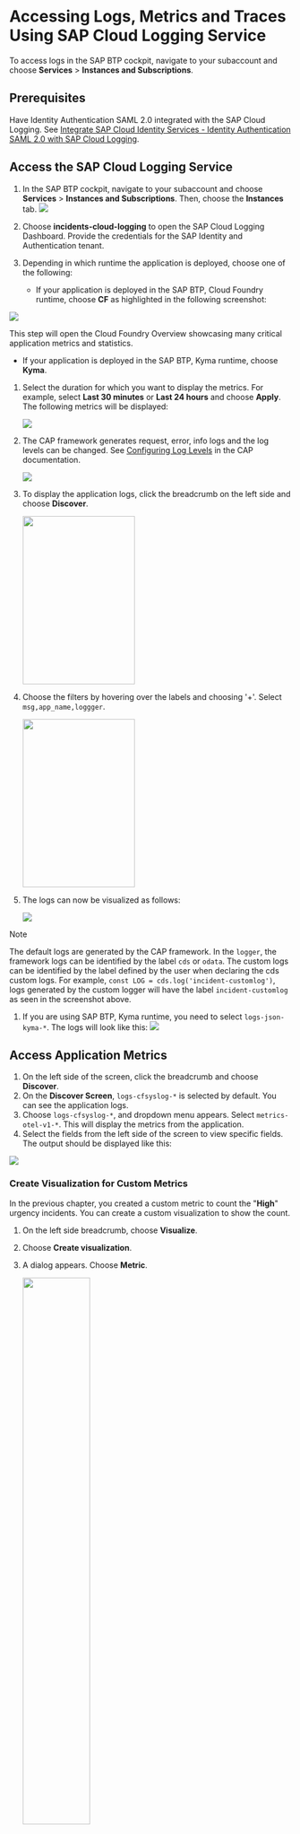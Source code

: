 # Accessing Logs, Metrics and Traces Using SAP Cloud Logging Service

To access logs in the SAP BTP cockpit, navigate to your subaccount and choose **Services** > **Instances and Subscriptions**. 

## Prerequisites

Have Identity Authentication SAML 2.0 integrated with the SAP Cloud Logging. See [Integrate SAP Cloud Identity Services - Identity Authentication SAML 2.0 with SAP Cloud Logging](https://help.sap.com/docs/cloud-logging/sap-cloud-logging/prerequisites#integrate-sap-cloud-identity-services---identity-authentication-saml-2.0-with-sap%0Acloud-logging).

## Access the SAP Cloud Logging Service

1. In the SAP BTP cockpit, navigate to your subaccount and choose **Services** > **Instances and Subscriptions**. Then, choose the **Instances** tab. 
   <img class="ignore-dark" src="./images/cls-binding.png"/>
   
2. Choose **incidents-cloud-logging** to open the SAP Cloud Logging Dashboard. Provide the credentials for the SAP Identity and Authentication tenant.

3. Depending in which runtime the application is deployed, choose one of the following:

   * If your application is deployed in the SAP BTP, Cloud Foundry runtime, choose **CF** as highlighted in the following screenshot:

  <img class="ignore-dark" src="./images/cls-cf.png" />
  
   This step will open the Cloud Foundry Overview showcasing many critical application metrics and statistics.
   
   * If your application is deployed in the SAP BTP, Kyma runtime, choose **Kyma**.
   
1. Select the duration for which you want to display the metrics. For example, select **Last 30 minutes** or **Last 24 hours** and choose **Apply**.
   The following metrics will be displayed:
   
   <img class="ignore-dark" src="./images/dashboard.png" />
   
2. The CAP framework generates request, error, info logs and the log levels can be changed. See [Configuring Log Levels](https://cap.cloud.sap/docs/node.js/cds-log#configuring-log-levels) in the CAP documentation.

   <img src="./images/defaultLogs.png">
   
3. To display the application logs, click the breadcrumb on the left side and choose **Discover**.

   <img class="ignore-dark" src="./images/discover.png"  height="300px" width="200px"/>


7. Choose the filters by hovering over the labels and choosing '+'. Select `msg,app_name,loggger`.

   <img class="ignore-dark" src="./images/msg.png"  height="300px" width="200px"/>

8. The logs can now be visualized as follows:

   <img class="ignore-dark" src="./images/customloogger.png"/>
    

> [!NOTE]
> The default logs are generated by the CAP framework. In the `logger`, the framework logs can be identified by the label `cds` or `odata`.
> The custom logs can be identified by the label defined by the user when declaring the cds custom logs. For example, `const LOG = cds.log('incident-customlog')`, logs generated by the custom logger will have the label `incident-customlog` as seen in the screenshot above.

1. If you are using SAP BTP, Kyma runtime, you need to select `logs-json-kyma-*`. 
    The logs will look like this: 
    <img src="./images/kymaLogs.png" /> 

## Access Application Metrics

1. On the left side of the screen, click the breadcrumb and choose **Discover**.
2. On the **Discover Screen**, `logs-cfsyslog-*` is selected by default. You can see the application logs. 
3. Choose `logs-cfsyslog-*`, and dropdown menu appears. Select `metrics-otel-v1-*`. This will display the metrics from the application. 
4.  Select the fields from the left side of the screen to view specific fields. The output should be displayed like this:
<img src="./images/metrics.png"/>

### Create Visualization for Custom Metrics

In the previous chapter, you created a custom metric to count the "**High**" urgency incidents. You can create a custom visualization to show the count. 
1. On the left side breadcrumb, choose **Visualize**. 
2. Choose **Create visualization**.
3. A dialog appears. Choose **Metric**.
   
   <img src="./images/custom-metric1.png" height="50%" width="50%"/>

4. On the right side of the screen, choose **Metric**.
5. Choose the dropdown under **Aggregation** and select **Top Hit**.
6. Choose the **Field** dropdown menu and select the **value**.
7. Under the **Custom** label, enter a name such as **High Urgency Incidents**.
8. Choose **Update** at the bottom of the screen.
9. The visualisation will be created.
   <img src="./images/customdashboard.png"/>
You can save this visualization for quick access.

## Access Traces

1.  To view the traces, from the left side, select `logs-cfsyslog-*` and a dropdown menu appears. Choose `otel-v1-apm-span-*`.
2.  The traces will be visible as follows:
<img src="./images/traces-local.png"/>

> [!WARNING]
> The traces take up to 3 minutes to appear in the Cloud Logging  Dashboard. If the traces are still not available, try again.
>

## Visualize Traces

You can visualize the traces as a timeline. To do that:

1. In the Cloud Logging Dashboard, choose the left side menu, and choose **Observability**.
2. Choose **Trace Analytics** > **Traces**. If the traces are still not visible, increase the duration to 15 minutes.
<img src="./images/tracesFilter.png"/>

3. Select one of the traces and it will show the timeline of the different traces.
<img src="./images/trace-burndown.png"/>
